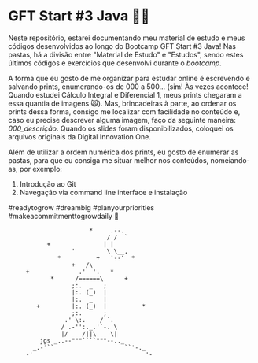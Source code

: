 # GFT Start #3 Java :rocket::blue_heart:
Neste repositório, estarei documentando meu material de estudo e meus códigos desenvolvidos ao longo do Bootcamp GFT Start #3 Java! Nas pastas, há a divisão entre "Material de Estudo" e "Estudos", sendo estes últimos códigos e exercícios que desenvolvi durante o _bootcamp_.

A forma que eu gosto de me organizar para estudar online é escrevendo e salvando prints, enumerando-os de 000 a 500... (sim! Às vezes acontece! Quando estudei Cálculo Integral e Diferencial 1, meus prints chegaram a essa quantia de imagens :scream_cat:). Mas, brincadeiras à parte, ao ordenar os prints dessa forma, consigo me localizar com facilidade no conteúdo e, caso eu precise descrever alguma imagem, faço da seguinte maneira: *000_descrição*. Quando os slides foram disponibilizados, coloquei os arquivos originais da Digital Innovation One.

Além de utilizar a ordem numérica dos prints, eu gosto de enumerar as pastas, para que eu consiga me situar melhor nos conteúdos, nomeiando-as, por exemplo:

1. Introdução ao Git
2. Navegação via command line interface e instalação

#readytogrow #dreambig #planyourpriorities #makeacommitmenttogrowdaily :blue_heart:

                           *     .--.
                                / /  `
               +               | |
                      '         \ \__,
                  *          +   '--'  *
                      +   /\
         +              .'  '.   *
                *      /======\      +
                      ;:.  _   ;
                      |:. (_)  |
                      |:.  _   |
            +         |:. (_)  |          *
                      ;:.      ;
                    .' \:.    / `.
                   / .-'':._.'`-. \
                   |/    /||\    \|
             jgs _..--"""````"""--.._
           _.-'``                    ``'-._
         -'                                '-

